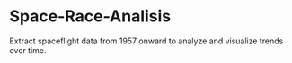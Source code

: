 # Space-Race-Analisis
Extract spaceflight data from 1957 onward to analyze and visualize trends over time.
